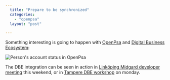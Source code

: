 ```yaml
---
  title: "Prepare to be synchronized"
  categories: 
    - "openpsa"
  layout: "post"

---
```

Something interesting is going to happen with [OpenPsa][1] and [Digital Business Ecosystem][2]:

![Person's account status in OpenPsa](https://s3.eu-central-1.amazonaws.com/bergie-iki-fi/dbe-serviceid-openpsa-person.jpg)

The DBE integration can be seen in action in [Link&ouml;ping Midgard developer meeting][3] this weekend, or in [Tampere DBE workshop][4] on monday.

[1]: http://www.openpsa.org/
[2]: http://www.digitalecosystem.org/
[3]: http://www.midgard-project.org/midcom-permalink-493afb339806fac6b95777f2f7c39ca1
[4]: http://www.coss.fi/midcom-permalink-1ba0e1f0c2ed5cd13f122cb6bfc7d2a1
